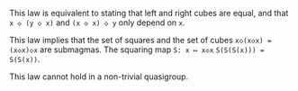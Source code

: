 This law is equivalent to stating that left and right cubes are equal, and that `x ◇ (y ◇ x)` and `(x ◇ x) ◇ y` only depend on `x`.

This law implies that the set of squares and the set of cubes `x◇(x◇x) = (x◇x)◇x` are submagmas.  The squaring map `S: x ↦ x◇x`  `S(S(S(x))) = S(S(x))`.

This law cannot hold in a non-trivial quasigroup.
